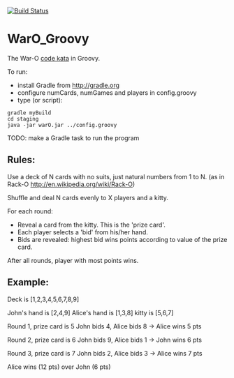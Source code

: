 [![Build Status](https://travis-ci.org/peidevs/WarO_Groovy.svg?branch=master)](https://travis-ci.org/peidevs/WarO_Groovy)

WarO_Groovy
===========

The War-O [code kata](https://en.wikipedia.org/wiki/Kata_(programming)) in Groovy.

To run:

* install Gradle from http://gradle.org
* configure numCards, numGames and players in config.groovy
* type (or script): 
```
gradle myBuild
cd staging
java -jar warO.jar ../config.groovy
```

TODO: make a Gradle task to run the program

Rules:
---------

Use a deck of N cards with no suits, just natural numbers from 1 to N.
(as in Rack-O http://en.wikipedia.org/wiki/Rack-O)

Shuffle and deal N cards evenly to X players and a kitty.

For each round:
- Reveal a card from the kitty. This is the 'prize card'.
- Each player selects a 'bid' from his/her hand.
- Bids are revealed: highest bid wins points according to value of the prize card.

After all rounds, player with most points wins.

Example:
---------

Deck is [1,2,3,4,5,6,7,8,9]

John's hand is [2,4,9]
Alice's hand is [1,3,8]
kitty is [5,6,7]

Round 1, prize card is 5
John bids 4, Alice bids 8 -> Alice wins 5 pts

Round 2, prize card is 6
John bids 9, Alice bids 1 -> John wins 6 pts

Round 3, prize card is 7
John bids 2, Alice bids 3 -> Alice wins 7 pts

Alice wins (12 pts) over John (6 pts)


